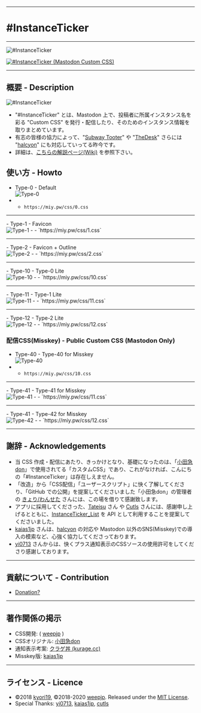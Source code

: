 <hr>

# #InstanceTicker

<hr>

<img src="https://res.cloudinary.com/weep/image/upload/v1551123733/it/InstanceTicker.png" title="#InstanceTicker" alt="#InstanceTicker" />

[![#InstanceTicker (Mastodon Custom CSS)](https://res.cloudinary.com/miy/p/InstanceTicker_Play.png)](https://www.youtube.com/watch?v=DbN5ytOnGSI)

<hr>

## 概要 - Description
<img src="https://miy.pw/tit.png" title="#InstanceTicker" alt="#InstanceTicker" />

- "#InstanceTicker" とは、Mastodon 上で、投稿者に所属インスタンス名を彩る "Custom CSS" を発行・配信したり、そのためのインスタンス情報を取りまとめています。
- 有志の皆様の協力によって、"[Subway Tooter](https://github.com/tateisu/SubwayTooter)" や "[TheDesk](https://github.com/cutls/TheDesk)" さらには "[halcyon](https://github.com/kaias1jp/halcyon)" にも対応していってる昨今です。
- 詳細は、[こちらの解説ページ(Wiki)](https://github.com/MiyonMiyon/InstanceTicker/wiki) を参照下さい。

## 使い方 - Howto

- Type-0 - Default<br><img src="https://miy.pw/img/Type-0.png" title="Type-0" alt="Type-0" />
- - `https://miy.pw/css/0.css`
<hr>
- Type-1 - Favicon<br><img src="https://miy.pw/img/Type-1.png" title="Type-1" alt="Type-1" />
- - `https://miy.pw/css/1.css`
<hr>
- Type-2 - Favicon + Outline<br><img src="https://miy.pw/img/Type-2.png" title="Type-2" alt="Type-2" />
- - `https://miy.pw/css/2.css`
<hr>
- Type-10 - Type-0 Lite<br><img src="https://miy.pw/img/Type-10.png" title="Type-10" alt="Type-10" />
- - `https://miy.pw/css/10.css`
<hr>
- Type-11 - Type-1 Lite<br><img src="https://miy.pw/img/Type-11.png" title="Type-11" alt="Type-11" />
- - `https://miy.pw/css/11.css`
<hr>
- Type-12 - Type-2 Lite<br><img src="https://miy.pw/img/Type-12.png" title="Type-12" alt="Type-12" />
- - `https://miy.pw/css/12.css`

### 配信CSS(Misskey) - Public Custom CSS (Mastodon Only)
- Type-40 - Type-40 for Misskey<br><img src="https://miy.pw/img/Type-40.png" title="Type-40" alt="Type-40" />
- - `https://miy.pw/css/10.css`
<hr>
- Type-41 - Type-41 for Misskey<br><img src="https://miy.pw/img/Type-41.png" title="Type-12" alt="Type-41" />
- - `https://miy.pw/css/11.css`
<hr>
- Type-41 - Type-42 for Misskey<br><img src="https://miy.pw/img/Type-42.png" title="Type-42" alt="Type-42" />
- - `https://miy.pw/css/12.css`

<hr>

## 謝辞 - Acknowledgements
- 当 CSS 作成・配信にあたり、きっかけとなり、基礎になったのは、「[小田急don](https://odakyu.app/about)」で使用されてる「カスタムCSS」であり、これがなければ、こんにちの「#InstanceTicker」は存在しえません。
- 「改造」から「CSS配信」「ユーザースクリプト」に快く了解してくださり、「GitHub での公開」を提案してくださいました「小田急don」の管理者の [きょり/わんせた](https://github.com/kyori19) さんには、この場を借りて感謝致します。
- アプリに採用してくださった、[Tateisu](https://github.com/tateisu/) さん や [Cutls](https://github.com/cutls/) さんには、感謝申し上げるとともに、[InstanceTicker_List](https://github.com/MiyonMiyon/InstanceTicker_List) を API として利用することを提案してくださいました。
- [kaias1jp](https://github.com/kaias1jp/) さんは、[halcyon](https://github.com/kaias1jp/halcyon) の対応や Mastodon 以外のSNS(Misskey)での導入の模索など、心強く協力してくださっております。
- [yi0713](https://github.com/yi0713) さんからは、快くプラス通知表示のCSSソースの使用許可をしてくださり感謝しております。
<hr>

## 貢献について - Contribution
- [Donation?](https://github.com/fedpla/InstanceTicker/wiki/ZENINAGE)
<hr>

## 著作関係の掲示
- CSS開発: ( [weepjp](https://github.com/weepjp) )
- CSSオリジナル: [小田急don](https://odakyu.app/about) 
- 通知表示考案: [クラゲ丼 (kurage.cc)](https://okurage.cc/about) 
- Misskey版: [kaias1jp](https://github.com/kaias1jp)
<hr>

## ライセンス - Licence
- ©2018 [kyori19](https://github.com/kyori19), ©2018-2020 [weepjp](https://github.com/weepjp). Released under the [MIT License](https://opensource.org/licenses/mit-license.php).
- Special Thanks: [yi0713](https://github.com/yi0713), [kaias1jp](https://github.com/kaias1jp), [cutls](https://github.com/cutls)
